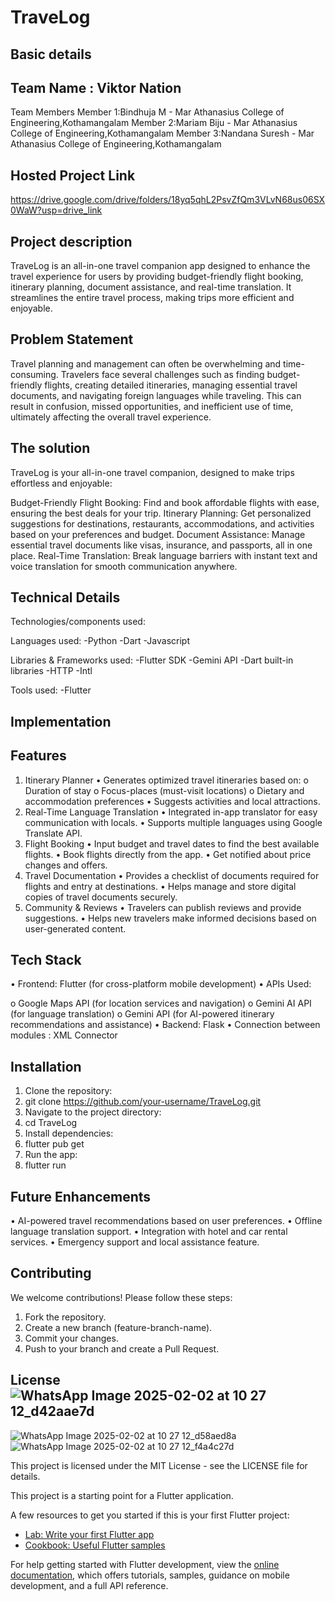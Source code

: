 # TraveLog

## Basic details

## Team Name : Viktor Nation
Team Members
Member 1:Bindhuja M - Mar Athanasius College of Engineering,Kothamangalam
Member 2:Mariam Biju - Mar Athanasius College of Engineering,Kothamangalam
Member 3:Nandana Suresh - Mar Athanasius College of Engineering,Kothamangalam

## Hosted Project Link

https://drive.google.com/drive/folders/18yq5qhL2PsvZfQm3VLvN68us06SX0WaW?usp=drive_link

## Project description

TraveLog is an all-in-one travel companion app designed to enhance the travel experience for users by providing budget-friendly flight booking, itinerary planning, document assistance, and real-time translation. It streamlines the entire travel process, making trips more efficient and enjoyable.

## Problem Statement

Travel planning and management can often be overwhelming and time-consuming. Travelers face several challenges such as finding budget-friendly flights, creating detailed itineraries, managing essential travel documents, and navigating foreign languages while traveling. This can result in confusion, missed opportunities, and inefficient use of time, ultimately affecting the overall travel experience.

## The solution

TraveLog is your all-in-one travel companion, designed to make trips effortless and enjoyable:

Budget-Friendly Flight Booking: Find and book affordable flights with ease, ensuring the best deals for your trip.
Itinerary Planning: Get personalized suggestions for destinations, restaurants, accommodations, and activities based on your preferences and budget.
Document Assistance: Manage essential travel documents like visas, insurance, and passports, all in one place.
Real-Time Translation: Break language barriers with instant text and voice translation for smooth communication anywhere.

## Technical Details

Technologies/components used:

Languages used:
-Python
-Dart
-Javascript

Libraries & Frameworks used:
-Flutter SDK
-Gemini API
-Dart built-in libraries
-HTTP
-Intl

Tools used:
-Flutter

## Implementation


## Features
1. Itinerary Planner
•	Generates optimized travel itineraries based on:
o	Duration of stay
o	Focus-places (must-visit locations)
o	Dietary and accommodation preferences
•	Suggests activities and local attractions.
2. Real-Time Language Translation
•	Integrated in-app translator for easy communication with locals.
•	Supports multiple languages using Google Translate API.
3. Flight Booking
•	Input budget and travel dates to find the best available flights.
•	Book flights directly from the app.
•	Get notified about price changes and offers.
4. Travel Documentation
•	Provides a checklist of documents required for flights and entry at destinations.
•	Helps manage and store digital copies of travel documents securely.
5. Community & Reviews
•	Travelers can publish reviews and provide suggestions.
•	Helps new travelers make informed decisions based on user-generated content.

## Tech Stack

•	Frontend: Flutter (for cross-platform mobile development)
•	APIs Used: 

o	Google Maps API (for location services and navigation)
o	Gemini AI API (for language translation)
o	Gemini API (for AI-powered itinerary recommendations and assistance)
•   Backend: Flask
•   Connection between modules : XML Connector

## Installation
1.	Clone the repository: 
2.	git clone https://github.com/your-username/TraveLog.git
3.	Navigate to the project directory: 
4.	cd TraveLog
5.	Install dependencies: 
6.	flutter pub get
7.	Run the app: 
8.	flutter run

## Future Enhancements
•	AI-powered travel recommendations based on user preferences.
•	Offline language translation support.
•	Integration with hotel and car rental services.
•	Emergency support and local assistance feature.

## Contributing
We welcome contributions! Please follow these steps:
1.	Fork the repository.
2.	Create a new branch (feature-branch-name).
3.	Commit your changes.
4.	Push to your branch and create a Pull Request.

## License![WhatsApp Image 2025-02-02 at 10 27 12_d42aae7d](https://github.com/user-attachments/assets/54b5cf05-aa3e-47ba-8bc7-2c97d641bff0)
![WhatsApp Image 2025-02-02 at 10 27 12_d58aed8a](https://github.com/user-attachments/assets/fbc309c3-3565-4ec9-a74d-8162260a670e)
![WhatsApp Image 2025-02-02 at 10 27 12_f4a4c27d](https://github.com/user-attachments/assets/1e35a7a8-52ae-46b5-b687-6aae716762dc)

This project is licensed under the MIT License - see the LICENSE file for details.

This project is a starting point for a Flutter application.


A few resources to get you started if this is your first Flutter project:

- [Lab: Write your first Flutter app](https://docs.flutter.dev/get-started/codelab)
- [Cookbook: Useful Flutter samples](https://docs.flutter.dev/cookbook)

For help getting started with Flutter development, view the
[online documentation](https://docs.flutter.dev/), which offers tutorials,
samples, guidance on mobile development, and a full API reference.
